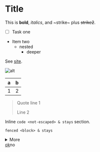 # Title

This is **bold**, _italics_, and ~strike~ plus ~~strike2~~.

- [ ] Task one
- Item two
  - nested
    - deeper

See [site](https://ex.com).

![alt](https://img.example/x.png)

| a   | b   |
| --- | --- |
| 1   | 2   |

> Quote line 1
>
> Line 2

Inline `code <not-escaped> & stays` section.

```
fenced <block> & stays
```

<details><summary>More</summary>
Body
</details>

<script>alert(1)</script><u>ok</u><span>no</span>

